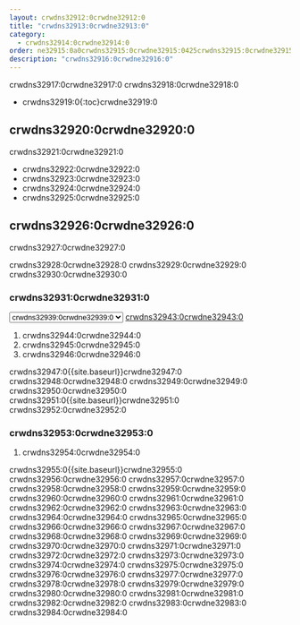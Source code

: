 ```yaml
---
layout: crwdns32912:0crwdne32912:0
title: "crwdns32913:0crwdne32913:0"
category:
  - crwdns32914:0crwdne32914:0
order: ne32915:0a0crwdns32915:0crwdne32915:0425crwdns32915:0crwdne32915:0.40741656crwdns32915:0crwdne32915:0
description: "crwdns32916:0crwdne32916:0"
---
```

crwdns32917:0crwdne32917:0 crwdns32918:0crwdne32918:0

- crwdns32919:0{:toc}crwdne32919:0

## crwdns32920:0crwdne32920:0

crwdns32921:0crwdne32921:0

- crwdns32922:0crwdne32922:0
- crwdns32923:0crwdne32923:0
- crwdns32924:0crwdne32924:0
- crwdns32925:0crwdne32925:0

## crwdns32926:0crwdne32926:0

crwdns32927:0crwdne32927:0

crwdns32928:0crwdne32928:0 crwdns32929:0crwdne32929:0 crwdns32930:0crwdne32930:0

### crwdns32931:0crwdne32931:0

<script>
  var amiIds = {
  "ap-northeast-1": "ami-32e6d455",
  "ap-northeast-2": "ami-2cef3242",
  "ap-southeast-1": "ami-7f22a71c",
  "ap-southeast-2": "ami-21111b42",
  "eu-central-1": "ami-7a2ef015",
  "eu-west-1": "ami-ac1a14ca",
  "sa-east-1": "ami-70026d1c",
  "us-east-1": "ami-cb6f1add",
  "us-east-2": "ami-57c7e032",
  "us-west-1": "ami-4fc8ee2f",
  "us-west-2": "ami-c24a2fa2"
  };

  var amiUpdateSelect = function() {
    var s = document.getElementById("ami-select");
    var region = s.options[s.selectedIndex].value;
    document.getElementById("ami-go").href = "https://console.aws.amazon.com/ec2/v2/home?region=" + region + "#LaunchInstanceWizard:ami=" + amiIds[region];
  };
  </script>

<select id="ami-select" onchange="amiUpdateSelect()"> <option value="ap-northeast-1">crwdns32932:0crwdne32932:0</option> <option value="ap-northeast-2">crwdns32933:0crwdne32933:0</option> <option value="ap-southeast-1">crwdns32934:0crwdne32934:0</option> <option value="ap-southeast-2">crwdns32935:0crwdne32935:0</option> <option value="eu-central-1">crwdns32936:0crwdne32936:0</option> <option value="eu-west-1">crwdns32937:0crwdne32937:0</option> <option value="sa-east-1">crwdns32938:0crwdne32938:0</option> <option value="us-east-1" selected="selected">crwdns32939:0crwdne32939:0</option> <option value="us-east-2">crwdns32940:0crwdne32940:0</option> <option value="us-west-1">crwdns32941:0crwdne32941:0</option> <option value="us-west-2">crwdns32942:0crwdne32942:0</option> </select> <a id="ami-go" href="" class="btn btn-success" data-analytics-action="{{ site.analytics.events.go_button_clicked }}" target="_blank">crwdns32943:0crwdne32943:0</a>
<script>amiUpdateSelect();</script>

1. crwdns32944:0crwdne32944:0 
2. crwdns32945:0crwdne32945:0
3. crwdns32946:0crwdne32946:0 

crwdns32947:0{{site.baseurl}}crwdne32947:0 crwdns32948:0crwdne32948:0 crwdns32949:0crwdne32949:0 crwdns32950:0crwdne32950:0 crwdns32951:0{{site.baseurl}}crwdne32951:0 crwdns32952:0crwdne32952:0

### crwdns32953:0crwdne32953:0

1. crwdns32954:0crwdne32954:0 

crwdns32955:0{{site.baseurl}}crwdne32955:0 crwdns32956:0crwdne32956:0 crwdns32957:0crwdne32957:0 crwdns32958:0crwdne32958:0 crwdns32959:0crwdne32959:0 crwdns32960:0crwdne32960:0 crwdns32961:0crwdne32961:0 crwdns32962:0crwdne32962:0 crwdns32963:0crwdne32963:0 crwdns32964:0crwdne32964:0 crwdns32965:0crwdne32965:0 crwdns32966:0crwdne32966:0 crwdns32967:0crwdne32967:0 crwdns32968:0crwdne32968:0 crwdns32969:0crwdne32969:0 crwdns32970:0crwdne32970:0 crwdns32971:0crwdne32971:0 crwdns32972:0crwdne32972:0 crwdns32973:0crwdne32973:0 crwdns32974:0crwdne32974:0 crwdns32975:0crwdne32975:0 crwdns32976:0crwdne32976:0 crwdns32977:0crwdne32977:0 crwdns32978:0crwdne32978:0 crwdns32979:0crwdne32979:0 crwdns32980:0crwdne32980:0 crwdns32981:0crwdne32981:0 crwdns32982:0crwdne32982:0 crwdns32983:0crwdne32983:0 crwdns32984:0crwdne32984:0

<!---
## Installation in a Data Center

1. Launch a VM with at least 8GB of RAM, 100GB of disk space on the root volume, and a version of Linux that supports Docker, for example Ubuntu Trusty 14.04. 

2. Open ports 22 and 8800 to administrators, open ports 80 and 443 to all users, and optionally open ports 64535-65535 to developers to SSH into builds.

3. Install Replicated, the tool used to package and distribute CircleCI, by running the  `curl https://get.replicated.com/docker | sudo bash` command. **Note:** Docker must not use the device mapper storage driver. Check this by running `sudo docker info | grep "Storage Driver"`.)

4. Visit port 8800 on the machine in a web browser to complete the guided installation process.

5. Complete the process by choosing an SSL certificate option, uploading the license, setting the admin password and hostnames,  enabling GitHub OAuth registration, and defining protocol settings. The application start up process begins by downloading the ~160 MB docker image, so it may take some time to complete. 

6. Open the CircleCI app and click Get Started to authorize your GitHub account. The Add Projects page appears where you can select a project for your first build. 
-->